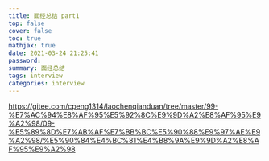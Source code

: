```yaml
---
title: 面经总结 part1
top: false
cover: false
toc: true
mathjax: true
date: 2021-03-24 21:25:41
password:
summary: 面经总结
tags: interview
categories: interview
---
```




https://gitee.com/cpeng1314/laochenqianduan/tree/master/99-%E7%AC%94%E8%AF%95%E5%92%8C%E9%9D%A2%E8%AF%95%E9%A2%98/09-%E5%89%8D%E7%AB%AF%E7%BB%BC%E5%90%88%E9%97%AE%E9%A2%98/%E5%90%84%E4%BC%81%E4%B8%9A%E9%9D%A2%E8%AF%95%E9%A2%98